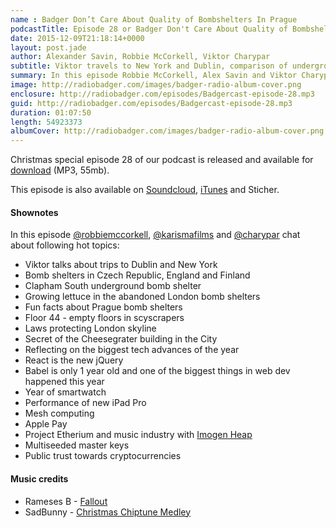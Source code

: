 ```yaml
---
name : Badger Don’t Care About Quality of Bombshelters In Prague
podcastTitle: Episode 28 or Badger Don't Care About Quality of Bombshelters In Prague
date: 2015-12-09T21:18:14+0000
layout: post.jade
author: Alexander Savin, Robbie McCorkell, Viktor Charypar
subtitle: Viktor travels to New York and Dublin, comparison of underground shelters in London, Prague and Helsinki, empty floors in skyscrapers in the middle of Manhattan, ancient laws protecting London skyline, reflecting on the life changing tech innovations of the year, mesh computing, project Etherium, blockchains and multiseeded master keys
summary: In this episode Robbie McCorkell, Alex Savin and Viktor Charypar talk about life in New York and Dublin, underground shelters in London, Prague and Helsinki, empty floors in skyscrapers in the middle of Manhattan, ancient laws protecting London skyline, reflecting on the life changing tech innovations of the year, mesh computing, project Etherium, blockchains and multiseeded master keys. For full shownotes and links check our website http://www.radiobadger.com
image: http://radiobadger.com/images/badger-radio-album-cover.png
enclosure: http://radiobadger.com/episodes/Badgercast-episode-28.mp3
guid: http://radiobadger.com/episodes/Badgercast-episode-28.mp3
duration: 01:07:50
length: 54923373
albumCover: http://radiobadger.com/images/badger-radio-album-cover.png
---
```


Christmas special episode 28 of our podcast is released and available for [download](http://radiobadger.com/episodes/Badgercast-episode-28.mp3) (MP3, 55mb).

This episode is also available on [Soundcloud](https://soundcloud.com/radiobadger/radio-badger-episode-28), [iTunes](https://itunes.apple.com/gb/podcast/radio-badger-tech-podcast/id918884643?mt=2) and Sticher.

#### Shownotes

In this episode [@robbiemccorkell](https://twitter.com/robbiemccorkell), [@karismafilms](https://twitter.com/karismafilms) and [@charypar](https://twitter.com/charypar) chat about following hot topics:

* Viktor talks about trips to Dublin and New York
* Bomb shelters in Czech Republic, England and Finland
* Clapham South underground bomb shelter
* Growing lettuce in the abandoned London bomb shelters
* Fun facts about Prague bomb shelters
* Floor 44 - empty floors in scyscrapers
* Laws protecting London skyline
* Secret of the Cheesegrater building in the City
* Reflecting on the biggest tech advances of the year
* React is the new jQuery
* Babel is only 1 year old and one of the biggest things in web dev happened this year
* Year of smartwatch
* Performance of new iPad Pro
* Mesh computing
* Apple Pay
* Project Etherium and music industry with [Imogen Heap](https://alpha.ujomusic.com/#/imogen_heap/tiny_human/tiny_human)
* Multiseeded master keys
* Public trust towards cryptocurrencies

#### Music credits

* Rameses B - [Fallout](https://soundcloud.com/ramesesb/rameses-b-fallout-free)
* SadBunny - [Christmas Chiptune Medley](https://soundcloud.com/sadbunny/sadbunny-christmas-chiptune-medley)
